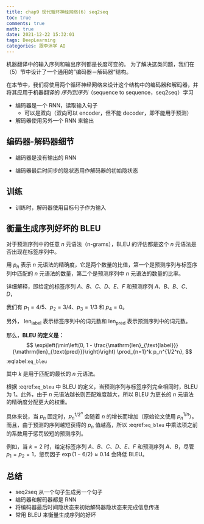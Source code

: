 ```yaml
---
title: chap9 现代循环神经网络(6) seq2seq
toc: true
comments: true
math: true
date: 2021-12-22 15:32:01
tags: DeepLearning
categories: 跟李沐学 AI
---
```


机器翻译中的输入序列和输出序列都是长度可变的。 为了解决这类问题，我们在 （5）节中设计了一个通用的”编码器－解码器“结构。

 在本节中，我们将使用两个循环神经网络来设计这个结构中的编码器和解码器，并将其应用于机器翻译的 *序列到序列*（sequence to sequence，seq2seq）学习

<!--more-->

- 编码器是一个 RNN，读取输入句子
  - 可以是双向（双向可以 encoder，但不能 decoder，即不能用于预测）
- 解码器使用另外一个 RNN 来输出

## 编码器-解码器细节

- 编码器是没有输出的 RNN

- 编码器最后时间步的隐状态用作解码器的初始隐状态

  

## 训练

- 训练时，解码器使用目标句子作为输入



## 衡量生成序列好坏的 BLEU

对于预测序列中的任意 $n$ 元语法（n-grams），BLEU 的评估都是这个 $n$ 元语法是否出现在标签序列中。

用 $p_n$ 表示 $n$ 元语法的精确度，它是两个数量的比值，第一个是预测序列与标签序列中匹配的 $n$ 元语法的数量，第二个是预测序列中 $n$ 元语法的数量的比率。

详细解释，即给定的标签序列 $A$、$B$、$C$、$D$、$E$、$F$ 和预测序列 $A$、$B$、$B$、$C$、$D$，

我们有 $p_1 = 4/5$、$p_2 = 3/4$、$p_3 = 1/3$ 和 $p_4 = 0$。

另外， $\mathrm{len}_{\text{label}}$ 表示标签序列中的词元数和 $\mathrm{len}_{\text{pred}}$ 表示预测序列中的词元数。

那么，**BLEU 的定义是：**
$$
 \exp\left(\min\left(0, 1 - \frac{\mathrm{len}_{\text{label}}}{\mathrm{len}_{\text{pred}}}\right)\right) \prod_{n=1}^k p_n^{1/2^n},
$$
:eqlabel:`eq_bleu`

其中 $k$ 是用于匹配的最长的 $n$ 元语法。

根据 :eqref:`eq_bleu` 中 BLEU 的定义，当预测序列与标签序列完全相同时，BLEU 为 $1$。此外，由于 $n$ 元语法越长则匹配难度越大，所以 BLEU 为更长的 $n$ 元语法的精确度分配更大的权重。

具体来说，当 $p_n$ 固定时，$p_n^{1/2^n}$ 会随着 $n$ 的增长而增加（原始论文使用 $p_n^{1/n}$）。而且，由于预测的序列越短获得的 $p_n$ 值越高，所以 :eqref:`eq_bleu` 中乘法项之前的系数用于惩罚较短的预测序列。

例如，当 $k=2$ 时，给定标签序列 $A$、$B$、$C$、$D$、$E$、$F$ 和预测序列 $A$、$B$，尽管 $p_1 = p_2 = 1$，惩罚因子 $\exp(1-6/2) \approx 0.14$ 会降低 BLEU。



## 总结

- seq2seq 从一个句子生成另一个句子
- 编码器和解码器都是 RNN
- 将编码器最后时间隐状态来初始解码器隐状态来完成信息传递
- 常用 BLEU 来衡量生成序列的好坏

